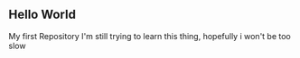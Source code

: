 ## Hello World
My first Repository
I'm still trying to learn this thing, hopefully i won't be too slow

